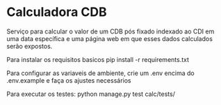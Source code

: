 # Calculadora CDB
Serviço para calcular o valor de um CDB pós fixado indexado ao CDI em uma data específica e uma página web em que esses dados calculados serão expostos.

Para instalar os requisitos basicos
pip install -r requirements.txt

Para configurar as variaveis de ambiente, crie um .env encima do .env.example e faça os ajustes necessários

Para executar os testes:
python manage.py test calc/tests/

